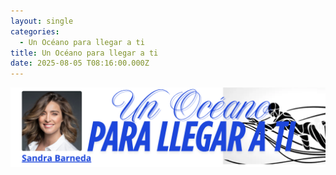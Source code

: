```yaml
---
layout: single
categories:
  - Un Océano para llegar a ti
title: Un Océano para llegar a ti
date: 2025-08-05 T08:16:00.000Z
---
```



![](/assets/img/banner-un-oceano-para-llegar-a-ti.png)
